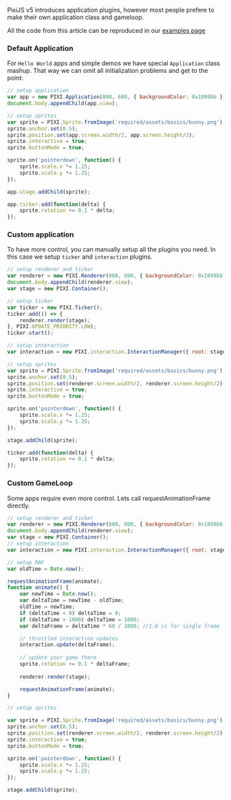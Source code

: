 PixiJS v5 introduces application plugins, however most people prefere to make their own application class and gameloop.

All the code from this article can be reproduced in our [examples page](http://pixijs.io/examples/?v=next-interaction#/basics/basic.js)

### Default Application

For `Hello World` apps and simple demos we have special `Application` class mashup. That way we can omit all initialization problems and get to the point:

```js
// setup application
var app = new PIXI.Application(800, 600, { backgroundColor: 0x1099bb });
document.body.appendChild(app.view);

// setup sprites
var sprite = PIXI.Sprite.fromImage('required/assets/basics/bunny.png');
sprite.anchor.set(0.5);
sprite.position.set(app.screen.width/2, app.screen.height/2);
sprite.interactive = true;
sprite.buttonMode = true;

sprite.on('pointerdown', function() {
    sprite.scale.x *= 1.25;
    sprite.scale.y *= 1.25;
});

app.stage.addChild(sprite);

app.ticker.add(function(delta) {
    sprite.rotation += 0.1 * delta;
});
```

### Custom application

To have more control, you can manually setup all the plugins you need. In this case we setup `ticker` and `interaction` plugins.

```js
// setup renderer and ticker
var renderer = new PIXI.Renderer(800, 600, { backgroundColor: 0x1099bb });
document.body.appendChild(renderer.view);
var stage = new PIXI.Container();

// setup ticker
var ticker = new PIXI.Ticker();
ticker.add(() => {
    renderer.render(stage);
}, PIXI.UPDATE_PRIORITY.LOW);
ticker.start();

// setup interaction
var interaction = new PIXI.interaction.InteractionManager({ root: stage, ticker: ticker, view: renderer.view });

// setup sprites
var sprite = PIXI.Sprite.fromImage('required/assets/basics/bunny.png');
sprite.anchor.set(0.5);
sprite.position.set(renderer.screen.width/2, renderer.screen.height/2);
sprite.interactive = true;
sprite.buttonMode = true;

sprite.on('pointerdown', function() {
    sprite.scale.x *= 1.25;
    sprite.scale.y *= 1.25;
});

stage.addChild(sprite);

ticker.add(function(delta) {
    sprite.rotation += 0.1 * delta;
});
```

### Custom GameLoop

Some apps require even more control. Lets call requestAnimationFrame directly.

```js
// setup renderer and ticker
var renderer = new PIXI.Renderer(800, 600, { backgroundColor: 0x1099bb });
document.body.appendChild(renderer.view);
var stage = new PIXI.Container();
// setup interaction
var interaction = new PIXI.interaction.InteractionManager({ root: stage, view: renderer.view });

// setup RAF
var oldTime = Date.now();

requestAnimationFrame(animate);
function animate() {
    var newTime = Date.now();
    var deltaTime = newTime - oldTime;
    oldTime = newTime;	
    if (deltaTime < 0) deltaTime = 0;
    if (deltaTime > 1000) deltaTime = 1000;
    var deltaFrame = deltaTime * 60 / 1000; //1.0 is for single frame

    // throttled interaction updates
    interaction.update(deltaFrame);
	
    // update your game there
    sprite.rotation += 0.1 * deltaFrame;
	
    renderer.render(stage);

    requestAnimationFrame(animate);
}

// setup sprites

var sprite = PIXI.Sprite.fromImage('required/assets/basics/bunny.png');
sprite.anchor.set(0.5);
sprite.position.set(renderer.screen.width/2, renderer.screen.height/2);
sprite.interactive = true;
sprite.buttonMode = true;

sprite.on('pointerdown', function() {
    sprite.scale.x *= 1.25;
    sprite.scale.y *= 1.25;
});

stage.addChild(sprite);
```